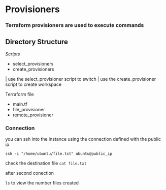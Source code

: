 # Provisioners

### Terraform provisioners are used to execute commands

## Directory Structure

*Scripts*
- select_provisioners
- create_provisioners

| use the select_provisioner script to switch
| use the create_provisioner script to create workspace

Terraform file
- main.tf
- file_provisioner
- remote_provisioner


### Connection
you can ssh into the instance using the connection defined with the public ip

`ssh -i "/home/ubuntu/file.txt" ubuntu@public_ip`

check the destination file
`cat file.txt`

after second conection 

`ls` to view the number files created